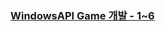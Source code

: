 ### [WindowsAPI Game 개발 - 1~6](https://github.com/bluestronica/bluestronica.github.io/blob/main/WindowsAPI_GAME/WindowAPIGame_01_06.md)
